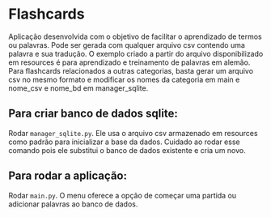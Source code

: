 # Flashcards
Aplicação desenvolvida com o objetivo de facilitar o aprendizado de termos ou palavras. Pode ser gerada com qualquer arquivo csv contendo uma palavra e sua tradução. O exemplo criado a partir do arquivo disponibilizado em resources é para aprendizado e treinamento de palavras em alemão. Para flashcards relacionados a outras categorias, basta gerar um arquivo csv no mesmo formato e modificar os nomes da categoria em main e nome_csv e nome_bd em manager_sqlite.

## Para criar banco de dados sqlite:
Rodar `manager_sqlite.py`. Ele usa o arquivo csv armazenado em resources como padrão para inicializar a base da dados. Cuidado ao rodar esse comando pois ele substitui o banco de dados existente e cria um novo.

## Para rodar a aplicação:
Rodar `main.py`. O menu oferece a opção de começar uma partida ou adicionar palavras ao banco de dados. 